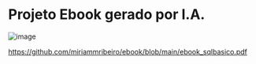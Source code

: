 # Projeto Ebook gerado por I.A.
![image](https://github.com/miriammribeiro/ebook/assets/109473921/21087434-8c31-4b78-b709-98562b3f56f1)

https://github.com/miriammribeiro/ebook/blob/main/ebook_sqlbasico.pdf
